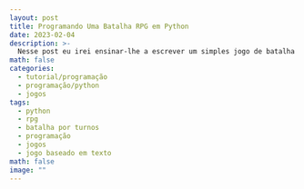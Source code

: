 ```yaml
---
layout: post
title: Programando Uma Batalha RPG em Python
date: 2023-02-04
description: >-
  Nesse post eu irei ensinar-lhe a escrever um simples jogo de batalha por turnos em python, inspirado em meu projeto de "O mesmo jogo: em várias linguagens de programação".
math: false
categories:
  - tutorial/programação
  - programação/python
  - jogos
tags:
  - python
  - rpg
  - batalha por turnos
  - programação
  - jogos
  - jogo baseado em texto
math: false
image: ""
---
```



